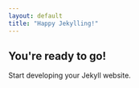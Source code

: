 ```yaml
---
layout: default
title: "Happy Jekylling!"
---
```


## You're ready to go!

Start developing your Jekyll website.
